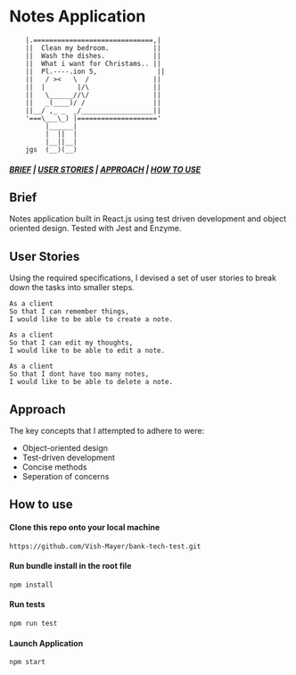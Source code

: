 # Notes Application 
```
    |.==============================,|
    ||  Clean my bedroom.           ||
    ||  Wash the dishes.            ||
    ||  What i want for Christams.. ||
    ||  Pl.----.ion 5,               ||
    ||   / ><   \  /                ||
    ||  |        |/\                ||
    ||   \______//\/                ||
    ||   _(____)/ /                 ||
    ||__/ ,_ _  _/__________________||
    '===\___\_) |===================='
         |______|
         |  ||  |
         |__||__|
    jgs  (__)(__)
```
##### [*BRIEF*](#Brief) | [*USER STORIES*](#User-Stories) | [*APPROACH*](#Approach) | [*HOW TO USE*](#How-To-Use ) 

## Brief

Notes application built in React.js using test driven development and object oriented design. Tested with Jest and Enzyme.    

## User Stories

 Using the required specifications, I devised a set of user stories to break down the tasks into smaller steps.

    As a client
    So that I can remember things,
    I would like to be able to create a note.

    As a client
    So that I can edit my thoughts,
    I would like to be able to edit a note.

    As a client
    So that I dont have too many notes,
    I would like to be able to delete a note.

## Approach
    
The key concepts that I attempted to adhere to were:

* Object-oriented design
* Test-driven development
* Concise methods
* Seperation of concerns

## How to use
#### Clone this repo onto your local machine
    https://github.com/Vish-Mayer/bank-tech-test.git
#### Run bundle install in the root file
    npm install
#### Run tests
    npm run test
#### Launch Application
    npm start

